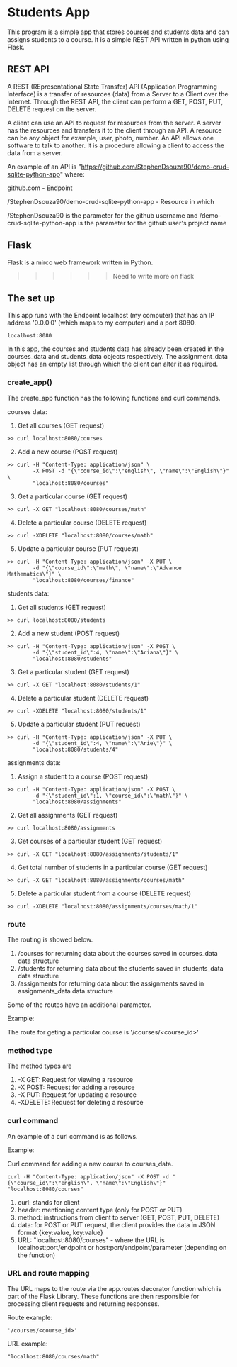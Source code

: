 # Students App

This program is a simple app that stores courses and students data and can assigns students to a course. It is a simple REST API written in python using Flask.

## REST API

A REST (REpresentational State Transfer) API (Application Programming Interface) is a transfer of resources (data) from a Server to a Client over the internet. Through the REST API, the client can perform a GET, POST, PUT, DELETE request on the server.

A client can use an API to request for resources from the server. A server has the resources and transfers it to the client through an API. A resource can be any object for example, user, photo, number. An API allows one software to talk to another. It is a procedure allowing a client to access the data from a server. 

An example of an API is "https://github.com/StephenDsouza90/demo-crud-sqlite-python-app" where:
 
github.com - Endpoint

/StephenDsouza90/demo-crud-sqlite-python-app - Resource in which 

/StephenDsouza90 is the parameter for the github username and /demo-crud-sqlite-python-app is the parameter for the github user's project name

## Flask

Flask is a mirco web framework written in Python. 

>>>>>> Need to write more on flask

## The set up

This app runs with the Endpoint localhost (my computer) that has an IP address '0.0.0.0' (which maps to my computer) and a port 8080.
```
localhost:8080
```

In this app, the courses and students data has already been created in the courses_data and students_data objects respectively. The assignment_data object has an empty list through which the client can alter it as required.

### create_app()

The create_app function has the following functions and curl commands.

courses data:

1. Get all courses (GET request)
```
>> curl localhost:8080/courses
```
2. Add a new course (POST request)
```
>> curl -H "Content-Type: application/json" \
        -X POST -d "{\"course_id\":\"english\", \"name\":\"English\"}" \
        "localhost:8080/courses"
```
3. Get a particular course (GET request)
```
>> curl -X GET "localhost:8080/courses/math"
```
4. Delete a particular course (DELETE request)
```
>> curl -XDELETE "localhost:8080/courses/math"
```
5. Update a particular course (PUT request)
```
>> curl -H "Content-Type: application/json" -X PUT \
        -d "{\"course_id\":\"math\", \"name\":\"Advance Mathematics\"}" \
        "localhost:8080/courses/finance"
```

students data:

1. Get all students (GET request)
```
>> curl localhost:8080/students
```
2. Add a new student (POST request)
```
>> curl -H "Content-Type: application/json" -X POST \
        -d "{\"student_id\":4, \"name\":\"Ariana\"}" \
        "localhost:8080/students"
```
3. Get a particular student (GET request)
```
>> curl -X GET "localhost:8080/students/1"
```
4. Delete a particular student (DELETE request)
```
>> curl -XDELETE "localhost:8080/students/1"
```
5. Update a particular student (PUT request)
```
>> curl -H "Content-Type: application/json" -X PUT \
        -d "{\"student_id\":4, \"name\":\"Arie\"}" \
        "localhost:8080/students/4"
```

assignments data:

1. Assign a student to a course (POST request) 
```
>> curl -H "Content-Type: application/json" -X POST \
        -d "{\"student_id\":1, \"course_id\":\"math\"}" \
        "localhost:8080/assignments"
```
2. Get all assignments (GET request)
```
>> curl localhost:8080/assignments
```
3. Get courses of a particular student (GET request)
```
>> curl -X GET "localhost:8080/assignments/students/1"
```
4. Get total number of students in a particular course (GET request)
```
>> curl -X GET "localhost:8080/assignments/courses/math"
```
5. Delete a particular student from a course (DELETE request)
```
>> curl -XDELETE "localhost:8080/assignments/courses/math/1"
```

### route

The routing is showed below.

1. /courses for returning data about the courses saved in courses_data data structure
2. /students for returning data about the students saved in students_data data structure 
3. /assignments for returning data about the assignments saved in assignments_data data structure

Some of the routes have an additional parameter.

Example: 

The route for geting a particular course is '/courses/<course_id>'

### method type

The method types are

1. -X GET: Request for viewing a resource 
2. -X POST: Request for adding a resource 
3. -X PUT: Request for updating a resource 
4. -XDELETE: Request for deleting a resource 

### curl command

An example of a curl command is as follows.

Example: 

Curl command for adding a new course to courses_data.

```
curl -H "Content-Type: application/json" -X POST -d "{\"course_id\":\"english\", \"name\":\"English\"}" "localhost:8080/courses"
```

1. curl: stands for client
2. header: mentioning content type (only for POST or PUT)
3. method: instructions from client to server (GET, POST, PUT, DELETE)
3. data: for POST or PUT request, the client provides the data in JSON format {key:value, key:value}
5. URL: "localhost:8080/courses" - where the URL is localhost:port/endpoint or host:port/endpoint/parameter (depending on the function) 

### URL and route mapping

The URL maps to the route via the app.routes decorator function which is part of the Flask Library. These functions are then responsible for processing client requests and returning responses.

Route example:
```
'/courses/<course_id>'
```

URL example:
```
"localhost:8080/courses/math"
```